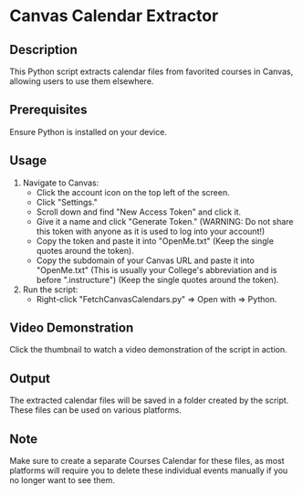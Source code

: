 # Canvas Calendar Extractor

## Description
This Python script extracts calendar files from favorited courses in Canvas, allowing users to use them elsewhere.

## Prerequisites
Ensure Python is installed on your device.

## Usage
1. Navigate to Canvas:
    - Click the account icon on the top left of the screen.
    - Click "Settings."
    - Scroll down and find "New Access Token" and click it.
    - Give it a name and click "Generate Token." (WARNING: Do not share this token with anyone as it is used to log into your account!)
    - Copy the token and paste it into "OpenMe.txt" (Keep the single quotes around the token).
    - Copy the subdomain of your Canvas URL and paste it into "OpenMe.txt" (This is usually your College's abbreviation and is before ".instructure") (Keep the single quotes around the token).
2. Run the script:
    - Right-click "FetchCanvasCalendars.py" => Open with => Python.

## Video Demonstration


Click the thumbnail to watch a video demonstration of the script in action.

## Output
The extracted calendar files will be saved in a folder created by the script. These files can be used on various platforms.

## Note
Make sure to create a separate Courses Calendar for these files, as most platforms will require you to delete these individual events manually if you no longer want to see them.
